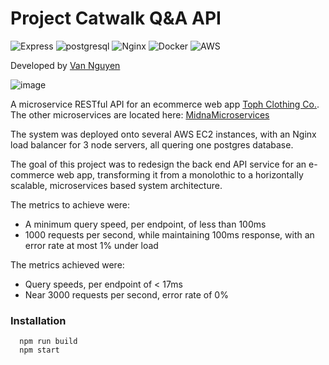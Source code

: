 
# Project Catwalk Q&A API

![Express](https://img.shields.io/badge/-Express-20232A?style=for-the-badge&logo=express&logoColor=yellow)
![postgresql](https://img.shields.io/badge/PostgreSQL-316192?style=for-the-badge&logo=postgresql&logoColor=white)
![Nginx](https://img.shields.io/badge/Nginx-009639?style=for-the-badge&logo=nginx&logoColor=white)
![Docker](https://img.shields.io/badge/Docker-2CA5E0?style=for-the-badge&logo=docker&logoColor=white)
![AWS](https://img.shields.io/badge/Amazon_AWS-FF9900?style=for-the-badge&logo=amazonaws&logoColor=white)


Developed by [Van Nguyen](https://github.com/vannguyen-vn)

![image](https://user-images.githubusercontent.com/59850870/138746239-5bf5cfbf-b246-4ab2-8fbc-55f9289a351d.png)

A microservice RESTful API for an ecommerce web app [Toph Clothing Co.](https://github.com/hr-rfp55-toph-FEC/Project-Catwalk). The other microservices are located here: [MidnaMicroservices](https://github.com/SDC-TeamMidna)

The system was deployed onto several AWS EC2 instances, with an Nginx load balancer for 3 node servers, all quering one postgres database.

The goal of this project was to redesign the back end API service for an e-commerce web app, transforming it from a monolothic to a horizontally scalable, microservices based system architecture.

The metrics to achieve were:
  - A minimum query speed, per endpoint, of less than 100ms
  - 1000 requests per second, while maintaining 100ms response, with an error rate at most 1% under load

The metrics achieved were:
  - Query speeds, per endpoint of < 17ms
  - Near 3000 requests per second, error rate of 0%


### Installation
```
  npm run build
  npm start
```
